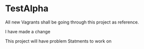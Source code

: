 # TestAlpha

All new Vagrants shall be going through this project as reference.

I have made a change

This project will have problem Statments to work on
